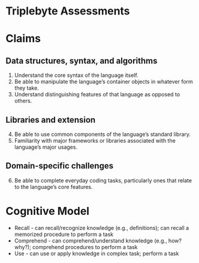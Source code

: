 # Triplebyte Assessments

# Claims

## Data structures, syntax, and algorithms
1. Understand the core syntax of the language itself.
2. Be able to manipulate the language’s container objects in whatever form they take.
3. Understand distinguishing features of that language as opposed to others.

## Libraries and extension
4. Be able to use common components of the language’s standard library.
5. Familiarity with major frameworks or libraries associated with the language’s major usages.

## Domain-specific challenges
6. Be able to complete everyday coding tasks, particularly ones that relate to the language’s core features.

# Cognitive Model

* Recall - can recall/recognize knowledge (e.g., definitions); can recall a memorized procedure to perform a task
* Comprehend - can comprehend/understand knowledge (e.g., how? why?); comprehend procedures to perform a task
* Use - can use or apply knowledge in complex task; perform a task
